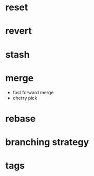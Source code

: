 # reset
# revert
# stash
# merge
- fast forward merge
- cherry pick
# rebase
# branching strategy
# tags